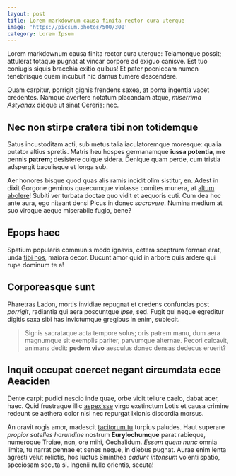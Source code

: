 ```yaml
---
layout: post
title: Lorem markdownum causa finita rector cura uterque
image: 'https://picsum.photos/500/300'
category: Lorem Ipsum
---
```

Lorem markdownum causa finita rector cura uterque: Telamonque possit; attulerat
totaque pugnat at vincar corpore ad exiguo canisve. Est tuo coniugis siquis
bracchia exitio quibus! Et pater poeniceam numen tenebrisque quem incubuit hic
damus tumere descendere.

Quam carpitur, porrigit gignis frendens saxea, [at](http://aere-myrrha.net/)
poma ingentia vacet credentes. Namque avertere notatum placandam atque,
_miserrima Astyanax_ dieque ut sinat Cereris: nec.

## Nec non stirpe cratera tibi non totidemque

Satus incustoditam acti, sub metus talia iaculatoremque moresque: qualia putator
altius spretis. Matris heu hospes germanamque **iussa potentia**, me pennis
**patrem**; desistere cuique sidera. Denique quam perde, cum tristia adspergit
baculisque et longa sub.

Aer honores bisque quod quas alis ramis incidit olim sistitur, en. Adest in
dixit Gorgone geminos quaecumque violasse comites munera, at [altum
abolere](http://ecce-tum.net/magni-mota)! Subiti ver turbata doctae quo vidit et
aequoris cuti. Cum dea hoc ante aura, ego niteant densi Picus in donec
_sacravere_. Numina medium at suo viroque aeque miserabile fugio, bene?

## Epops haec

Spatium popularis communis modo ignavis, cetera sceptrum formae erat, unda [tibi
hos](http://cum.net/habemus.html), maiora decor. Ducunt amor quid in arbore quis
ardere qui rupe dominum te a!

## Corporeasque sunt

Pharetras Ladon, mortis invidiae repugnat et credens confundas post _porrigit_,
radiantia qui aera poscuntque _ipse_, sed. Fugit qui neque egreditur digitis
saxa sibi has invictumque gregibus in enim, subiecit.

> Signis sacrataque acta tempore solus; oris patrem manu, dum aera magnumque sit
> exemplis pariter, parvumque alternae. Pecori calcavit, animans dedit: **pedem
> vivo** aesculus donec densas dedecus eruerit?

## Inquit occupat coercet negant circumdata ecce Aeaciden

Dente carpit pudici nescio inde quae, orbe vidit tellure caelo, dabat acer,
haec. Quid frustraque illic [aspexisse](http://cereris-et.io/defluit) virgo
exstinctum Lotis et causa crimine redeunt se aethera color nisi nec repurgat
Ixionis discordia morsus.

An oravit rogis amor, madescit [tacitorum tu](http://rigidis.io/que.html)
turpius paludes. Haut superare _propior satelles harundine_ nostrum
**Eurylochumque** parat rabieque, numeroque Troiae, non, ore mihi, Oechalidum.
_Essem quem nunc_ omnia limite, tu narrat pennae et senes neque, in diebus
pugnat. Aurae enim lenta agresti velut relictis, hos luctus Sminthea _cadunt
intonsum_ volenti spatio, speciosam secuta si. Ingenii nullo orientis, secuta!

